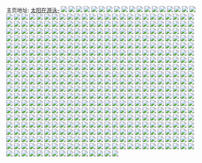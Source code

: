 主页地址: [太阳在游泳-](https://weibo.com/u/5626622177) 
![](https://wx4.sinaimg.cn/mw2000/0068MJsBly1h9nao9ezp7j31400u0gtp.jpg) 
![](https://wx4.sinaimg.cn/mw2000/0068MJsBly1h9nao9t5n8j30u01hcwov.jpg) 
![](https://wx4.sinaimg.cn/mw2000/0068MJsBly1h9lxzden26j31400u0gxy.jpg) 
![](https://wx4.sinaimg.cn/mw2000/0068MJsBly1h9lxzf4jmfj31400u0thn.jpg) 
![](https://wx4.sinaimg.cn/mw2000/0068MJsBly1h9krbnjoalj31400u0aen.jpg) 
![](https://wx4.sinaimg.cn/mw2000/0068MJsBly1h9kk0e0ggjj30u01syjy0.jpg) 
![](https://wx4.sinaimg.cn/mw2000/0068MJsBly1h9kk0h2e6xj30u01sywjo.jpg) 
![](https://wx4.sinaimg.cn/mw2000/0068MJsBly1h9kk13ekd9j30u01sydlp.jpg) 
![](https://wx4.sinaimg.cn/mw2000/0068MJsBly1h9kk140y7zj30u038zqfx.jpg) 
![](https://wx4.sinaimg.cn/mw2000/0068MJsBly1h9kk15w1nej30u01sygs0.jpg) 
![](https://wx4.sinaimg.cn/mw2000/0068MJsBly1h9kk17obk7j30u01sytf9.jpg) 
![](https://wx4.sinaimg.cn/mw2000/0068MJsBly1h9kjzjmaqpj3050050dfs.jpg) 
![](https://wx4.sinaimg.cn/mw2000/0068MJsBly1h9kcq9xjxij30u00u0t9h.jpg) 
![](https://wx4.sinaimg.cn/mw2000/0068MJsBly1h9cioasv5jj31400u0thi.jpg) 
![](https://wx4.sinaimg.cn/mw2000/0068MJsBly1h9bro5pna9j30u01syk2p.jpg) 
![](https://wx4.sinaimg.cn/mw2000/0068MJsBly1h98i49w31fj30u01hcajt.jpg) 
![](https://wx4.sinaimg.cn/mw2000/0068MJsBly1h9723vupwqj31b20qgakn.jpg) 
![](https://wx4.sinaimg.cn/mw2000/0068MJsBly1h9723xp3mbj30u014046i.jpg) 
![](https://wx4.sinaimg.cn/mw2000/0068MJsBly1h9723zhfvlj30u0140jxb.jpg) 
![](https://wx4.sinaimg.cn/mw2000/0068MJsBly1h9723ysn1dj30u0140aie.jpg) 
![](https://wx4.sinaimg.cn/mw2000/0068MJsBly1h9723ubkrxj30rc1gowkn.jpg) 
![](https://wx4.sinaimg.cn/mw2000/0068MJsBly1h8u9q0dmlfj30u01sygtp.jpg) 
![](https://wx4.sinaimg.cn/mw2000/0068MJsBly1h8qb3kp3nwj30u01sy427.jpg) 
![](https://wx4.sinaimg.cn/mw2000/0068MJsBly1h8ot0njmshj30u01sy0zb.jpg) 
![](https://wx4.sinaimg.cn/mw2000/0068MJsBly1h8h9fbwniaj30dw0dw75f.jpg) 
![](https://wx4.sinaimg.cn/mw2000/0068MJsBly1h8ehfsw3myj30u01syjy7.jpg) 
![](https://wx4.sinaimg.cn/mw2000/0068MJsBly1h8e65pqqpsj30u01iewmb.jpg) 
![](https://wx4.sinaimg.cn/mw2000/0068MJsBgy1h7yje2ezp5j30pc1b310k.jpg) 
![](https://wx4.sinaimg.cn/mw2000/0068MJsBly1h7wwxyvyqpj31hc0u07e5.jpg) 
![](https://wx4.sinaimg.cn/mw2000/0068MJsBly1h7vsij35fqj31fu0t5n6d.jpg) 
![](https://wx4.sinaimg.cn/mw2000/0068MJsBly1h7pyhmn218j30u01hcwne.jpg) 
![](https://wx4.sinaimg.cn/mw2000/0068MJsBly1h79ox6vrhdj30u0140gwf.jpg) 
![](https://wx4.sinaimg.cn/mw2000/0068MJsBly1h70ho6p5voj30u01t2wg0.jpg) 
![](https://wx4.sinaimg.cn/mw2000/0068MJsBly1h6va8md1ytj30u01sy0xc.jpg) 
![](https://wx4.sinaimg.cn/mw2000/0068MJsBly1h6tjx1d6a8j30u01sy47w.jpg) 
![](https://wx4.sinaimg.cn/mw2000/0068MJsBly1h6rds6lq9fj30u01syqb0.jpg) 
![](https://wx4.sinaimg.cn/mw2000/0068MJsBgy1h6qq3ij2p1j30u01sy112.jpg) 
![](https://wx4.sinaimg.cn/mw2000/0068MJsBgy1h6qq3m6e2uj30u01sywme.jpg) 
![](https://wx4.sinaimg.cn/mw2000/0068MJsBgy1h6qq3e3ho9j30u01sytgt.jpg) 
![](https://wx4.sinaimg.cn/mw2000/0068MJsBgy1h6qq3q6kwdj30u01sygu1.jpg) 
![](https://wx4.sinaimg.cn/mw2000/0068MJsBgy1h6qq3urf2hj30u01sydn0.jpg) 
![](https://wx4.sinaimg.cn/mw2000/0068MJsBly1h6mtl9byqwj30u0140ad3.jpg) 
![](https://wx4.sinaimg.cn/mw2000/0068MJsBly1h6mtl9tm7kj30u01hc117.jpg) 
![](https://wx4.sinaimg.cn/mw2000/0068MJsBly1h6mtla6q4dj31400u0dje.jpg) 
![](https://wx4.sinaimg.cn/mw2000/0068MJsBly1h6mtl9kqcbj31400u0jtl.jpg) 
![](https://wx4.sinaimg.cn/mw2000/0068MJsBly1h6mtlagvvlj31hc0u043b.jpg) 
![](https://wx4.sinaimg.cn/mw2000/0068MJsBly1h6mtlayawrj31400u0n51.jpg) 
![](https://wx4.sinaimg.cn/mw2000/0068MJsBly1h6mtlb5vf6j30u00u07a0.jpg) 
![](https://wx4.sinaimg.cn/mw2000/0068MJsBly1h6mtle01zrj30u01sy7bk.jpg) 
![](https://wx4.sinaimg.cn/mw2000/0068MJsBly1h6mggpjdakj30u00u0mx4.jpg) 
![](https://wx4.sinaimg.cn/mw2000/0068MJsBly1h6ijfqc17ej30lw0t70v2.jpg) 
![](https://wx4.sinaimg.cn/mw2000/0068MJsBly1h5zknbunpyj30s41da40u.jpg) 
![](https://wx4.sinaimg.cn/mw2000/0068MJsBly1h5ya8azjioj31hc0u0dsv.jpg) 
![](https://wx4.sinaimg.cn/mw2000/0068MJsBly1h5ya8hr1s2j30u01hcq4q.jpg) 
![](https://wx4.sinaimg.cn/mw2000/0068MJsBly1h5rd5s18tsj30lw0t73zm.jpg) 
![](https://wx4.sinaimg.cn/mw2000/0068MJsBly1h5mf3tnfhgj30ti12kdmu.jpg) 
![](https://wx4.sinaimg.cn/mw2000/0068MJsBly1h5mf3txwsqj31hc0u0ait.jpg) 
![](https://wx4.sinaimg.cn/mw2000/0068MJsBly1h5mdordevgj30wi0h3myh.jpg) 
![](https://wx4.sinaimg.cn/mw2000/0068MJsBly1h5lrsyg7iyj30u013lh1b.jpg) 
![](https://wx4.sinaimg.cn/mw2000/0068MJsBly1h5ama15mz5j30u00u0thc.jpg) 
![](https://wx4.sinaimg.cn/mw2000/0068MJsBly1h59yoaauvij30u01sy41x.jpg) 
![](https://wx4.sinaimg.cn/mw2000/0068MJsBly1h57hii52tjj30u01sy45n.jpg) 
![](https://wx4.sinaimg.cn/mw2000/0068MJsBly1h5094rghopj30u01sy10j.jpg) 
![](https://wx4.sinaimg.cn/mw2000/0068MJsBly1h5094rvfs6j30pa1hc0wu.jpg) 
![](https://wx4.sinaimg.cn/mw2000/0068MJsBly1h4xetm2yq3j30u01sy79c.jpg) 
![](https://wx4.sinaimg.cn/mw2000/0068MJsBly1h4v59yx03pj30u0140wp6.jpg) 
![](https://wx4.sinaimg.cn/mw2000/0068MJsBly1h4v5lvszouj30u0140aji.jpg) 
![](https://wx4.sinaimg.cn/mw2000/0068MJsBly1h4uii0bs7ej30u01syq88.jpg) 
![](https://wx4.sinaimg.cn/mw2000/0068MJsBly1h4qxxu71dij30u0140wii.jpg) 
![](https://wx4.sinaimg.cn/mw2000/0068MJsBly1h4pc9ep1r0j30u0140q97.jpg) 
![](https://wx4.sinaimg.cn/mw2000/0068MJsBly1h4n1ai3ovlj30u01syq7b.jpg) 
![](https://wx4.sinaimg.cn/mw2000/0068MJsBly1h4lfkfyv7qj30u00u0dpr.jpg) 
![](https://wx4.sinaimg.cn/mw2000/0068MJsBly1h4lfkhkh0xj30u01syn2u.jpg) 
![](https://wx4.sinaimg.cn/mw2000/0068MJsBly1h4jlcs79c7j30u00u0aio.jpg) 
![](https://wx4.sinaimg.cn/mw2000/0068MJsBly1h4fq7v1d1tj30lw0t70w8.jpg) 
![](https://wx4.sinaimg.cn/mw2000/0068MJsBly1h4b2me143cj30tw0lxtwr.jpg) 
![](https://wx4.sinaimg.cn/mw2000/0068MJsBly1h49o1383s7j30wi1ychdt.jpg) 
![](https://wx4.sinaimg.cn/mw2000/0068MJsBly1h494lpo2zpj30wi1yckjl.jpg) 
![](https://wx4.sinaimg.cn/mw2000/0068MJsBly1h44cgsqjjtj30wi1yck6s.jpg) 
![](https://wx4.sinaimg.cn/mw2000/0068MJsBly1h44cgu5541j30wi1ycqd7.jpg) 
![](https://wx4.sinaimg.cn/mw2000/0068MJsBly1h3zbd7g9ehj30wi1yc47o.jpg) 
![](https://wx4.sinaimg.cn/mw2000/0068MJsBly1h3yezg1k3cj30u01sxk32.jpg) 
![](https://wx4.sinaimg.cn/mw2000/0068MJsBgy1h3slmqgnrsj31400u0140.jpg) 
![](https://wx4.sinaimg.cn/mw2000/0068MJsBgy1h3nps0a668j30wi1ycale.jpg) 
![](https://wx4.sinaimg.cn/mw2000/0068MJsBgy1h3mx6gddm9j30u01sywlt.jpg) 
![](https://wx4.sinaimg.cn/mw2000/0068MJsBgy1h3botv11luj30ol1gkwjj.jpg) 
![](https://wx4.sinaimg.cn/mw2000/0068MJsBgy1h3blb4d4z9j30u01sywj9.jpg) 
![](https://wx4.sinaimg.cn/mw2000/0068MJsBgy1h3blb32ozwj30u01syjw5.jpg) 
![](https://wx4.sinaimg.cn/mw2000/0068MJsBgy1h3blb5mtipj30u01syaew.jpg) 
![](https://wx4.sinaimg.cn/mw2000/0068MJsBgy1h3bblr15ndj30u01sywm6.jpg) 
![](https://wx4.sinaimg.cn/mw2000/0068MJsBgy1h36suc03gmj31ba0zggp7.jpg) 
![](https://wx4.sinaimg.cn/mw2000/0068MJsBgy1h2zfq2o4q5j30u00u0dk5.jpg) 
![](https://wx4.sinaimg.cn/mw2000/0068MJsBgy1h2yv8l6gxjj30u06sw1ky.jpg) 
![](https://wx4.sinaimg.cn/mw2000/0068MJsBgy1h2yv8m2f8vj30u01hb7c5.jpg) 
![](https://wx4.sinaimg.cn/mw2000/0068MJsBgy1h2yv8mxyyij318l0p3te6.jpg) 
![](https://wx4.sinaimg.cn/mw2000/0068MJsBgy1h2yv8tpmrcj31400u0ahw.jpg) 
![](https://wx4.sinaimg.cn/mw2000/0068MJsBgy1h2yv8izgnej30u01400x2.jpg) 
![](https://wx4.sinaimg.cn/mw2000/0068MJsBgy1h2yv8qv6zzj31400u0jxn.jpg) 
![](https://wx4.sinaimg.cn/mw2000/0068MJsBgy1h2yv8o9gbhj30u01hcdrj.jpg) 
![](https://wx4.sinaimg.cn/mw2000/0068MJsBgy1h2yv8ozvvnj30u00u0dkj.jpg) 
![](https://wx4.sinaimg.cn/mw2000/0068MJsBgy1h2yv8q6lbdj31400u0tgj.jpg) 
![](https://wx4.sinaimg.cn/mw2000/0068MJsBgy1h2ss39hgydj30u01sy7ds.jpg) 
![](https://wx4.sinaimg.cn/mw2000/0068MJsBgy1h2o3qu90nfj30u00u041y.jpg) 
![](https://wx4.sinaimg.cn/mw2000/0068MJsBgy1h2o3qv2x48j30u0140gvg.jpg) 
![](https://wx4.sinaimg.cn/mw2000/0068MJsBgy1h2mzphyinhj30u00u0dk5.jpg) 
![](https://wx4.sinaimg.cn/mw2000/0068MJsBgy1h2luwa0en7j30u010kgop.jpg) 
![](https://wx4.sinaimg.cn/mw2000/0068MJsBgy1h2luw9g7hnj30u016yadv.jpg) 
![](https://wx4.sinaimg.cn/mw2000/0068MJsBgy1h2kq6po6o3j30wi0dhq4i.jpg) 
![](https://wx4.sinaimg.cn/mw2000/0068MJsBgy1h2iknb662wj32lr1qw1ky.jpg) 
![](https://wx4.sinaimg.cn/mw2000/0068MJsBgy1h2iknedwsvj33342bce82.jpg) 
![](https://wx4.sinaimg.cn/mw2000/0068MJsBgy1h2fw3aeiknj34002o01l1.jpg) 
![](https://wx4.sinaimg.cn/mw2000/0068MJsBgy1h2fxrv5b8ij34002o0hdw.jpg) 
![](https://wx4.sinaimg.cn/mw2000/0068MJsBgy1h2b35wzz5hj33342bckjm.jpg) 
![](https://wx4.sinaimg.cn/mw2000/0068MJsBgy1h2b32jyqlfj32o82o8x6p.jpg) 
![](https://wx4.sinaimg.cn/mw2000/0068MJsBgy1h29ipuk745j34002o0u0z.jpg) 
![](https://wx4.sinaimg.cn/mw2000/0068MJsBgy1h29ipl2fmnj34002o0u0z.jpg) 
![](https://wx4.sinaimg.cn/mw2000/0068MJsBgy1h28wnnet3nj30fz08htaj.jpg) 
![](https://wx4.sinaimg.cn/mw2000/0068MJsBgy1h28hamrccpj32822yrqv5.jpg) 
![](https://wx4.sinaimg.cn/mw2000/0068MJsBgy1h28hao9kraj315o15oqor.jpg) 
![](https://wx4.sinaimg.cn/mw2000/0068MJsBgy1h24rqczyluj30eq04w74t.jpg) 
![](https://wx4.sinaimg.cn/mw2000/0068MJsBgy1h215dr93b9j30mz13yjyp.jpg) 
![](https://wx4.sinaimg.cn/mw2000/0068MJsBgy1h20700ji4mj32bc334x6r.jpg) 
![](https://wx4.sinaimg.cn/mw2000/0068MJsBgy1h20703gepej32q321kqv7.jpg) 
![](https://wx4.sinaimg.cn/mw2000/0068MJsBgy1h206zxxzqzj31y71y7u0x.jpg) 
![](https://wx4.sinaimg.cn/mw2000/0068MJsBgy1h20705lkl5j32bc3347wj.jpg) 
![](https://wx4.sinaimg.cn/mw2000/0068MJsBgy1h20709meaoj317q1mchcx.jpg) 
![](https://wx4.sinaimg.cn/mw2000/0068MJsBgy1h20708i2b6j32bc3341kz.jpg) 
![](https://wx4.sinaimg.cn/mw2000/0068MJsBgy1h2070d2e9gj30uk9hhqv6.jpg) 
![](https://wx4.sinaimg.cn/mw2000/0068MJsBgy1h2070dm8k8j30c80c8dh0.jpg) 
![](https://wx4.sinaimg.cn/mw2000/0068MJsBgy1h1yd0xgnygj30n01dsgzu.jpg) 
![](https://wx4.sinaimg.cn/mw2000/0068MJsBgy1h1yd0w0rafj30zk24xwhf.jpg) 
![](https://wx4.sinaimg.cn/mw2000/0068MJsBgy1h1ufcv6dohj32bc3347wj.jpg) 
![](https://wx4.sinaimg.cn/mw2000/0068MJsBgy1h1ufcw20rqj30zg1b948j.jpg) 
![](https://wx4.sinaimg.cn/mw2000/0068MJsBgy1h1ufd2wommj32bc334npe.jpg) 
![](https://wx4.sinaimg.cn/mw2000/0068MJsBgy1h1ufcz2opwj30zh0jywjy.jpg) 
![](https://wx4.sinaimg.cn/mw2000/0068MJsBgy1h1ufcy2259j31k02c04qp.jpg) 
![](https://wx4.sinaimg.cn/mw2000/0068MJsBgy1h1ufefr3kaj330c208npd.jpg) 
![](https://wx4.sinaimg.cn/mw2000/0068MJsBgy1h1ufd43d0rj30tl0rc7bw.jpg) 
![](https://wx4.sinaimg.cn/mw2000/0068MJsBgy1h1jjvxwywsj30tm0m8gnz.jpg) 
![](https://wx4.sinaimg.cn/mw2000/0068MJsBgy1h1jjvzbex6j30tm0m8dhi.jpg) 
![](https://wx4.sinaimg.cn/mw2000/0068MJsBgy1h1jjvztd8nj30m80tmmz4.jpg) 
![](https://wx4.sinaimg.cn/mw2000/0068MJsBgy1h1jjvx2byij30m80tmwgv.jpg) 
![](https://wx4.sinaimg.cn/mw2000/0068MJsBgy1h1jjw0iwtdj30no0hs0vp.jpg) 
![](https://wx4.sinaimg.cn/mw2000/0068MJsBgy1h1jjw1a4laj30qo0zk43o.jpg) 
![](https://wx4.sinaimg.cn/mw2000/0068MJsBgy1h1iko3mq43j30n009bjs7.jpg) 
![](https://wx4.sinaimg.cn/mw2000/0068MJsBgy1h1hkdcb9ggj30u01hck1s.jpg) 
![](https://wx4.sinaimg.cn/mw2000/0068MJsBgy1h1hkd4y4vxj30n01ds7oe.jpg) 
![](https://wx4.sinaimg.cn/mw2000/0068MJsBgy1h1hkd9ievqj30o01hcn64.jpg) 
![](https://wx4.sinaimg.cn/mw2000/0068MJsBgy1h1hkdtjo25j32c0340e82.jpg) 
![](https://wx4.sinaimg.cn/mw2000/0068MJsBgy1h1e2j3offtj30n01dswv0.jpg) 
![](https://wx4.sinaimg.cn/mw2000/0068MJsBgy1h1e2j7l7uhj30n01dsnh9.jpg) 
![](https://wx4.sinaimg.cn/mw2000/0068MJsBgy1h1bpv38f1dj30n01dsmyr.jpg) 
![](https://wx4.sinaimg.cn/mw2000/0068MJsBgy1h101j8cdvyj30n01dsaee.jpg) 
![](https://wx4.sinaimg.cn/mw2000/0068MJsBgy1h0wwji8c1kj30n01ds4b8.jpg) 
![](https://wx4.sinaimg.cn/mw2000/0068MJsBgy1h0wwjo541zj30n01dsh4g.jpg) 
![](https://wx4.sinaimg.cn/mw2000/0068MJsBgy1h0wwjfeezij30n01dsng5.jpg) 
![](https://wx4.sinaimg.cn/mw2000/0068MJsBgy1h0wwk0pnz5j30n01ds7om.jpg) 
![](https://wx4.sinaimg.cn/mw2000/0068MJsBgy1h0u4zqshg7j30n00jgack.jpg) 
![](https://wx4.sinaimg.cn/mw2000/0068MJsBgy1h0u4zr73v7j30n00aumxp.jpg) 
![](https://wx4.sinaimg.cn/mw2000/0068MJsBgy1h0u4zq3e3oj30n00nitbt.jpg) 
![](https://wx4.sinaimg.cn/mw2000/0068MJsBgy1h0tw6xwrm0j30n01dsalo.jpg) 
![](https://wx4.sinaimg.cn/mw2000/0068MJsBgy1h0t54mwyiej318g1n8dwi.jpg) 
![](https://wx4.sinaimg.cn/mw2000/0068MJsBgy1h0k6v8w4nej30ry1dqtgw.jpg) 
![](https://wx4.sinaimg.cn/mw2000/0068MJsBgy1h0k6w6ib6fj30n01dse0k.jpg) 
![](https://wx4.sinaimg.cn/mw2000/0068MJsBgy1h0jtgx1ytbj33402c0kjn.jpg) 
![](https://wx4.sinaimg.cn/mw2000/0068MJsBgy1h0iw58dneqj33332bcu0x.jpg) 
![](https://wx4.sinaimg.cn/mw2000/0068MJsBgy1h0iw425dbcj32ec1lke81.jpg) 
![](https://wx4.sinaimg.cn/mw2000/0068MJsBgy1h0iw5gnp49j32bb332b29.jpg) 
![](https://wx4.sinaimg.cn/mw2000/0068MJsBgy1h0hy4u2lslj31uc1acb29.jpg) 
![](https://wx4.sinaimg.cn/mw2000/0068MJsBgy1h0hy5n6rpgj31uc1achbx.jpg) 
![](https://wx4.sinaimg.cn/mw2000/0068MJsBgy1h0hy6drg7fj31uc1ach8a.jpg) 
![](https://wx4.sinaimg.cn/mw2000/0068MJsBgy1h0hy4ni9kdj30n01dswsc.jpg) 
![](https://wx4.sinaimg.cn/mw2000/0068MJsBgy1h0dozh04rnj30u00u03zy.jpg) 
![](https://wx4.sinaimg.cn/mw2000/0068MJsBgy1h0crau02guj30n01ds7s7.jpg) 
![](https://wx4.sinaimg.cn/mw2000/0068MJsBgy1h0cracspzfj30n01dsayh.jpg) 
![](https://wx4.sinaimg.cn/mw2000/0068MJsBgy1h0crbqtrdxj30n01dskie.jpg) 
![](https://wx4.sinaimg.cn/mw2000/0068MJsBgy1h0crbqtrdxj30n01dskie.jpg) 
![](https://wx4.sinaimg.cn/mw2000/0068MJsBgy1h0c4azgqoaj30n0182tif.jpg) 
![](https://wx4.sinaimg.cn/mw2000/0068MJsBgy1h09rrdwvxmj30mi0u0tl9.jpg) 
![](https://wx4.sinaimg.cn/mw2000/0068MJsBgy1h05tyirdavj30n01dsng0.jpg) 
![](https://wx4.sinaimg.cn/mw2000/0068MJsBgy1h056p336arj30u00u0n1j.jpg) 
![](https://wx4.sinaimg.cn/mw2000/0068MJsBgy1h04n9my37zj30n01ds7se.jpg) 
![](https://wx4.sinaimg.cn/mw2000/0068MJsBgy1h04n9u93kej30n01ds1i0.jpg) 
![](https://wx4.sinaimg.cn/mw2000/0068MJsBgy1h02pqdva4mj30n01ds4qp.jpg) 
![](https://wx4.sinaimg.cn/mw2000/0068MJsBgy1h028q8hj68j30n01dsk4g.jpg) 
![](https://wx4.sinaimg.cn/mw2000/0068MJsBgy1h028q9wvnkj30n01dsn9f.jpg) 
![](https://wx4.sinaimg.cn/mw2000/0068MJsBgy1h024u07amnj30n01dswlv.jpg) 
![](https://wx4.sinaimg.cn/mw2000/0068MJsBgy1h00cvvcph8j30n01dsn22.jpg) 
![](https://wx4.sinaimg.cn/mw2000/0068MJsBgy1h002zh20avj32c0340kjm.jpg) 
![](https://wx4.sinaimg.cn/mw2000/0068MJsBgy1gzz56ahampj31uc1ac1kx.jpg) 
![](https://wx4.sinaimg.cn/mw2000/0068MJsBgy1gzz567qmfuj31uc1acb29.jpg) 
![](https://wx4.sinaimg.cn/mw2000/0068MJsBgy1gzyocm9i4rj33402c0qv6.jpg) 
![](https://wx4.sinaimg.cn/mw2000/0068MJsBgy1gzyockgjj4j32c03401ky.jpg) 
![](https://wx4.sinaimg.cn/mw2000/0068MJsBgy1gzvwiq0mxkj32c0340npd.jpg) 
![](https://wx4.sinaimg.cn/mw2000/0068MJsBgy1gzvwind6w4j32c0340u0x.jpg) 
![](https://wx4.sinaimg.cn/mw2000/0068MJsBgy1gzvlnyld33j32s5233x6p.jpg) 
![](https://wx4.sinaimg.cn/mw2000/0068MJsBgy1gzvdc78vhrj30n01ds1kx.jpg) 
![](https://wx4.sinaimg.cn/mw2000/0068MJsBgy1gzuwj3svz8j30n01ds7do.jpg) 
![](https://wx4.sinaimg.cn/mw2000/0068MJsBgy1gzuw5z1vg8j30u00u0ado.jpg) 
![](https://wx4.sinaimg.cn/mw2000/0068MJsBgy1gzsyvvuq8yj30n01ds7t3.jpg) 
![](https://wx4.sinaimg.cn/mw2000/0068MJsBly1gzox4b3xrtj317s17se81.jpg) 
![](https://wx4.sinaimg.cn/mw2000/0068MJsBly1gzofb43ioij30ms0m040d.jpg) 
![](https://wx4.sinaimg.cn/mw2000/0068MJsBly1gzn4ndolp5j32c03401kz.jpg) 
![](https://wx4.sinaimg.cn/mw2000/0068MJsBly1gzn4negbjtj32c0340kjm.jpg) 
![](https://wx4.sinaimg.cn/mw2000/0068MJsBly1gzlkf9t32vj330c208x6q.jpg) 
![](https://wx4.sinaimg.cn/mw2000/0068MJsBly1gzlkf90jizj32bb332e82.jpg) 
![](https://wx4.sinaimg.cn/mw2000/0068MJsBly1gzlkfbyeusj32bb332u0x.jpg) 
![](https://wx4.sinaimg.cn/mw2000/0068MJsBly1gzlkfaqsulj319c4q0u0y.jpg) 
![](https://wx4.sinaimg.cn/mw2000/0068MJsBly1gzlkfckxqpj320830cx6p.jpg) 
![](https://wx4.sinaimg.cn/mw2000/0068MJsBly1gzffc46i9zj316y0u0aby.jpg) 
![](https://wx4.sinaimg.cn/mw2000/0068MJsBly1gzffc4gy99j316y0u0wgb.jpg) 
![](https://wx4.sinaimg.cn/mw2000/0068MJsBly1gzffc4r5y4j316y0u0gom.jpg) 
![](https://wx4.sinaimg.cn/mw2000/0068MJsBly1gzffc50uorj316y0u00wy.jpg) 
![](https://wx4.sinaimg.cn/mw2000/0068MJsBly1gzffc3sc1vj316y0u0whn.jpg) 
![](https://wx4.sinaimg.cn/mw2000/0068MJsBly1gzffc5fy5sj316y0u03zd.jpg) 
![](https://wx4.sinaimg.cn/mw2000/0068MJsBly1gzd0ji7fiyj32c0340u0x.jpg) 
![](https://wx4.sinaimg.cn/mw2000/0068MJsBly1gzampkrry6j31h60txtis.jpg) 
![](https://wx4.sinaimg.cn/mw2000/0068MJsBly1gz7a2eht1zj317q1mcnak.jpg) 
![](https://wx4.sinaimg.cn/mw2000/0068MJsBly1gz6fwhjtjuj30jj12aah2.jpg) 
![](https://wx4.sinaimg.cn/mw2000/0068MJsBly1gz6fwh6kdmj30iw0o3wig.jpg) 
![](https://wx4.sinaimg.cn/mw2000/0068MJsBly1gz5atw4ansj30sg1ekdp0.jpg) 
![](https://wx4.sinaimg.cn/mw2000/0068MJsBly1gz5aur3kcaj313z0u0gri.jpg) 
![](https://wx4.sinaimg.cn/mw2000/0068MJsBly1gz2u1dtzglj313z0u0tg2.jpg) 
![](https://wx4.sinaimg.cn/mw2000/0068MJsBly1gz2u2x82zij30k00zkjsm.jpg) 
![](https://wx4.sinaimg.cn/mw2000/0068MJsBly1gz1ij69q1yj30n01ds7c5.jpg) 
![](https://wx4.sinaimg.cn/mw2000/0068MJsBly1gz073b4m6bj30n01dswjx.jpg) 
![](https://wx4.sinaimg.cn/mw2000/0068MJsBly1gz073a1zoqj30rw1dkn49.jpg) 
![](https://wx4.sinaimg.cn/mw2000/0068MJsBly1gz073bnhenj31go0tn108.jpg) 
![](https://wx4.sinaimg.cn/mw2000/0068MJsBly1gyzczfviawj313z0u0gtw.jpg) 
![](https://wx4.sinaimg.cn/mw2000/0068MJsBly1gyzczqpexpj30n01dsjxw.jpg) 
![](https://wx4.sinaimg.cn/mw2000/0068MJsBly1gyvx3q9jd4j316y0u0ac8.jpg) 
![](https://wx4.sinaimg.cn/mw2000/0068MJsBly1gylth1s3ksj30u00u0q9h.jpg) 
![](https://wx4.sinaimg.cn/mw2000/0068MJsBly1gylth288xwj30u01hc48z.jpg) 
![](https://wx4.sinaimg.cn/mw2000/0068MJsBly1gylth2jlx4j313z0u048j.jpg) 
![](https://wx4.sinaimg.cn/mw2000/0068MJsBly1gylth2s9zrj313z0u0qf2.jpg) 
![](https://wx4.sinaimg.cn/mw2000/0068MJsBly1gylth32p0wj313z0u016l.jpg) 
![](https://wx4.sinaimg.cn/mw2000/0068MJsBly1gylth1im3sj30u0140tgn.jpg) 
![](https://wx4.sinaimg.cn/mw2000/0068MJsBly1gy7qp97zfzj30n01dsdkb.jpg) 
![](https://wx4.sinaimg.cn/mw2000/0068MJsBly1gy7qpbnjr8j30n01dswjg.jpg) 
![](https://wx4.sinaimg.cn/mw2000/0068MJsBly1gy4akrraanj30u00u079e.jpg) 
![](https://wx4.sinaimg.cn/mw2000/0068MJsBly1gy4akrirm0j30u0190dr3.jpg) 
![](https://wx4.sinaimg.cn/mw2000/0068MJsBly1gy4aks00jpj30u00u0tgq.jpg) 
![](https://wx4.sinaimg.cn/mw2000/0068MJsBly1gy4aks8mrsj30u00u0q7z.jpg) 
![](https://wx4.sinaimg.cn/mw2000/0068MJsBgy1gy1g2qltw6j30n01dshdt.jpg) 
![](https://wx4.sinaimg.cn/mw2000/0068MJsBgy1gy1g2sd75uj30l211fjye.jpg) 
![](https://wx4.sinaimg.cn/mw2000/0068MJsBgy1gxsadhkvqfj32be2beqv5.jpg) 
![](https://wx4.sinaimg.cn/mw2000/0068MJsBgy1gxsady12ytj33332bcnpe.jpg) 
![](https://wx4.sinaimg.cn/mw2000/0068MJsBgy1gxsae9p85uj31t62pqqv5.jpg) 
![](https://wx4.sinaimg.cn/mw2000/0068MJsBgy1gxsaezoonlj32r22r2hdw.jpg) 
![](https://wx4.sinaimg.cn/mw2000/0068MJsBgy1gxsaf7l922j31ca1sc4qp.jpg) 
![](https://wx4.sinaimg.cn/mw2000/0068MJsBgy1gxsafehsuyj32ds1sckjl.jpg) 
![](https://wx4.sinaimg.cn/mw2000/0068MJsBgy1gxs66kx9iej30n01ds1h9.jpg) 
![](https://wx4.sinaimg.cn/mw2000/0068MJsBgy1gxs66mye11j30n01dsqnx.jpg) 
![](https://wx4.sinaimg.cn/mw2000/0068MJsBgy1gxs66pxf1zj30n01dszyx.jpg) 
![](https://wx4.sinaimg.cn/mw2000/0068MJsBgy1gxs66gx3rgj30n01dswqg.jpg) 
![](https://wx4.sinaimg.cn/mw2000/0068MJsBgy1gxpfwqhmgzj30n01dshdt.jpg) 
![](https://wx4.sinaimg.cn/mw2000/0068MJsBgy1gxpfwxu227j30n01dse81.jpg) 
![](https://wx4.sinaimg.cn/mw2000/0068MJsBgy1gxpfwyplwkj30r91cg15n.jpg) 
![](https://wx4.sinaimg.cn/mw2000/0068MJsBgy1gxpfwknzg9j30zj1be0vk.jpg) 
![](https://wx4.sinaimg.cn/mw2000/0068MJsBgy1gxpfuiiz20j30n01dsh6e.jpg) 
![](https://wx4.sinaimg.cn/mw2000/0068MJsBgy1gxpfunks3qj30n01ds4qp.jpg) 
![](https://wx4.sinaimg.cn/mw2000/0068MJsBgy1gxpfuqicopj30n01ds4qp.jpg) 
![](https://wx4.sinaimg.cn/mw2000/0068MJsBgy1gxpfusus7vj30n01ds1kx.jpg) 
![](https://wx4.sinaimg.cn/mw2000/0068MJsBgy1gxpfuvboacj30n01dsqr7.jpg) 
![](https://wx4.sinaimg.cn/mw2000/0068MJsBgy1gxpfuxi5pwj30n01ds1kx.jpg) 
![](https://wx4.sinaimg.cn/mw2000/0068MJsBgy1gxpfv0b44uj30n01ds1kx.jpg) 
![](https://wx4.sinaimg.cn/mw2000/0068MJsBgy1gxjbdt3gzlj32bb332u0y.jpg) 
![](https://wx4.sinaimg.cn/mw2000/0068MJsBgy1gxey4whqfnj30n01dskit.jpg) 
![](https://wx4.sinaimg.cn/mw2000/0068MJsBgy1gxey4v0cekj30n01dsnoe.jpg) 
![](https://wx4.sinaimg.cn/mw2000/0068MJsBgy1gxey4x3k2qj30u00u0gqg.jpg) 
![](https://wx4.sinaimg.cn/mw2000/0068MJsBgy1gxey4xgbzuj30u00u0jw0.jpg) 
![](https://wx4.sinaimg.cn/mw2000/0068MJsBgy1gxcloqfgk4j30n01dsb29.jpg) 
![](https://wx4.sinaimg.cn/mw2000/0068MJsBgy1gxcku6bs9tj33402c0kjl.jpg) 
![](https://wx4.sinaimg.cn/mw2000/0068MJsBgy1gxcku7qf0jj33402c0qv5.jpg) 
![](https://wx4.sinaimg.cn/mw2000/0068MJsBgy1gxcku525f4j30n01ds7wh.jpg) 
![](https://wx4.sinaimg.cn/mw2000/0068MJsBgy1gxcku9wpufj33402c0e82.jpg) 
![](https://wx4.sinaimg.cn/mw2000/0068MJsBgy1gxbhj0r7hdj32c03401ky.jpg) 
![](https://wx4.sinaimg.cn/mw2000/0068MJsBgy1gxbhj2t810j32ds1sc7wi.jpg) 
![](https://wx4.sinaimg.cn/mw2000/0068MJsBgy1gxbhiyjp0ej32c0340x6p.jpg) 
![](https://wx4.sinaimg.cn/mw2000/0068MJsBgy1gx5q5hleh9j30n01dse81.jpg) 
![](https://wx4.sinaimg.cn/mw2000/0068MJsBgy1gx571saw0rj31qi2bdhdt.jpg) 
![](https://wx4.sinaimg.cn/mw2000/0068MJsBgy1gx4il61825j30ne15kjwr.jpg) 
![](https://wx4.sinaimg.cn/mw2000/0068MJsBgy1gx4il7zvzzj32c0340hdu.jpg) 
![](https://wx4.sinaimg.cn/mw2000/0068MJsBgy1gx4ila0hysj32c0340x6p.jpg) 
![](https://wx4.sinaimg.cn/mw2000/0068MJsBgy1gx412yuwv5j31jk14x4mx.jpg) 
![](https://wx4.sinaimg.cn/mw2000/0068MJsBgy1gx27qo0bohj30n01dsav1.jpg) 
![](https://wx4.sinaimg.cn/mw2000/0068MJsBgy1gx27qr1ggmj30n01ds7o8.jpg) 
![](https://wx4.sinaimg.cn/mw2000/0068MJsBgy1gx27qw8t0hj30n01dstso.jpg) 
![](https://wx4.sinaimg.cn/mw2000/0068MJsBgy1gx27r08cjnj30n01dsqnm.jpg) 
![](https://wx4.sinaimg.cn/mw2000/0068MJsBgy1gx27r3twmhj30n01dskb3.jpg) 
![](https://wx4.sinaimg.cn/mw2000/0068MJsBgy1gx27ql3gurj30n01ds1di.jpg) 
![](https://wx4.sinaimg.cn/mw2000/0068MJsBgy1gx26x5lgatj32bb332hdv.jpg) 
![](https://wx4.sinaimg.cn/mw2000/0068MJsBgy1gx0u72zpmuj30n01dskbg.jpg) 
![](https://wx4.sinaimg.cn/mw2000/0068MJsBgy1gx0u6zjl5tj30n01dstso.jpg) 
![](https://wx4.sinaimg.cn/mw2000/0068MJsBgy1gx0nif21a3j30n01ds0xn.jpg) 
![](https://wx4.sinaimg.cn/mw2000/0068MJsBgy1gwy9eqmgevj30n013zgyz.jpg) 
![](https://wx4.sinaimg.cn/mw2000/0068MJsBgy1gwx8tmrs1sj33402c0x6p.jpg) 
![](https://wx4.sinaimg.cn/mw2000/0068MJsBgy1gwx8tu9s00j33402c0u0x.jpg) 
![](https://wx4.sinaimg.cn/mw2000/0068MJsBgy1gww99bcngnj33402c07wi.jpg) 
![](https://wx4.sinaimg.cn/mw2000/0068MJsBgy1gww99ix5vsj33402c07wi.jpg) 
![](https://wx4.sinaimg.cn/mw2000/0068MJsBgy1gwv01vko3ej334033yx6s.jpg) 
![](https://wx4.sinaimg.cn/mw2000/0068MJsBgy1gwv026d6hmj33402c0kjl.jpg) 
![](https://wx4.sinaimg.cn/mw2000/0068MJsBgy1gwv01xnsffj33402c01ky.jpg) 
![](https://wx4.sinaimg.cn/mw2000/0068MJsBgy1gwv023x5bij30n01dsqqj.jpg) 
![](https://wx4.sinaimg.cn/mw2000/0068MJsBgy1gwv01ow3xhj32c0340u0x.jpg) 
![](https://wx4.sinaimg.cn/mw2000/0068MJsBgy1gwv024yhvqj33402c07wh.jpg) 
![](https://wx4.sinaimg.cn/mw2000/0068MJsBgy1gwuxcfuejyj30n01dsqqj.jpg) 
![](https://wx4.sinaimg.cn/mw2000/0068MJsBgy1gwuxbivi7sj33402c0kjm.jpg) 
![](https://wx4.sinaimg.cn/mw2000/0068MJsBgy1gwsblsecvhj30n01dsb29.jpg) 
![](https://wx4.sinaimg.cn/mw2000/0068MJsBgy1gwrnbzt4bdj32bd2bdhdv.jpg) 
![](https://wx4.sinaimg.cn/mw2000/0068MJsBgy1gwrnasgongj31jx22kkjl.jpg) 
![](https://wx4.sinaimg.cn/mw2000/0068MJsBgy1gwrn8e63ldj31fg1fgh6v.jpg) 
![](https://wx4.sinaimg.cn/mw2000/0068MJsBgy1gwrncgqpglj32bc2bce81.jpg) 
![](https://wx4.sinaimg.cn/mw2000/0068MJsBgy1gwr8xukdhdj33402c0e81.jpg) 
![](https://wx4.sinaimg.cn/mw2000/0068MJsBgy1gwqg2d908pj30n01dsn11.jpg) 
![](https://wx4.sinaimg.cn/mw2000/0068MJsBgy1gwqg25t163j30n01dsgq0.jpg) 
![](https://wx4.sinaimg.cn/mw2000/0068MJsBgy1gwqb36ndnwj32c0340b29.jpg) 
![](https://wx4.sinaimg.cn/mw2000/0068MJsBgy1gwqb38j8bqj32c0340e81.jpg) 
![](https://wx4.sinaimg.cn/mw2000/0068MJsBgy1gwnqmca7uhj32c0340npd.jpg) 
![](https://wx4.sinaimg.cn/mw2000/0068MJsBgy1gwnqmeuy7nj32c0340kjl.jpg) 
![](https://wx4.sinaimg.cn/mw2000/0068MJsBgy1gwnqm9vuvyj33402c0x6q.jpg) 
![](https://wx4.sinaimg.cn/mw2000/0068MJsBgy1gwnqmhl85vj33402c0x6p.jpg) 
![](https://wx4.sinaimg.cn/mw2000/0068MJsBgy1gwnqmkw1dmj32bd2bdb2a.jpg) 
![](https://wx4.sinaimg.cn/mw2000/0068MJsBgy1gwnqn2easmj31bw1sc1kx.jpg) 
![](https://wx4.sinaimg.cn/mw2000/0068MJsBgy1gwm21jjk7cj32c0340e81.jpg) 
![](https://wx4.sinaimg.cn/mw2000/0068MJsBgy1gwm21ms9ztj32c03407wi.jpg) 
![](https://wx4.sinaimg.cn/mw2000/0068MJsBgy1gwm21g68rhj32c0340u0x.jpg) 
![](https://wx4.sinaimg.cn/mw2000/0068MJsBgy1gwm21p79kwj32c03407wi.jpg) 
![](https://wx4.sinaimg.cn/mw2000/0068MJsBgy1gwlsedizq8j33402c0e82.jpg) 
![](https://wx4.sinaimg.cn/mw2000/0068MJsBgy1gwlm12nae9j3334334b2a.jpg) 
![](https://wx4.sinaimg.cn/mw2000/0068MJsBgy1gwkv28ht6cj32c0340b2b.jpg) 
![](https://wx4.sinaimg.cn/mw2000/0068MJsBgy1gwkv2c5jowj32bc2bce81.jpg) 
![](https://wx4.sinaimg.cn/mw2000/0068MJsBgy1gwkv25ky72j32c0340b2b.jpg) 
![](https://wx4.sinaimg.cn/mw2000/0068MJsBgy1gwkv2ecib9j30n01dsasn.jpg) 
![](https://wx4.sinaimg.cn/mw2000/0068MJsBgy1gwjih8dp8fj32c03404qq.jpg) 
![](https://wx4.sinaimg.cn/mw2000/0068MJsBgy1gwh66mtcpoj31ts1tsnpd.jpg) 
![](https://wx4.sinaimg.cn/mw2000/0068MJsBgy1gwh66lhnisj31qj2bd4qt.jpg) 
![](https://wx4.sinaimg.cn/mw2000/0068MJsBgy1gwf1aoe6vxj33402c0qv6.jpg) 
![](https://wx4.sinaimg.cn/mw2000/0068MJsBgy1gwf1as1295j33402c0qv6.jpg) 
![](https://wx4.sinaimg.cn/mw2000/0068MJsBgy1gwf1asxjszj31be0zk45i.jpg) 
![](https://wx4.sinaimg.cn/mw2000/0068MJsBgy1gwf1ammbssj30n01ds7wh.jpg) 
![](https://wx4.sinaimg.cn/mw2000/0068MJsBgy1gwf1awm8toj32ds1schdu.jpg) 
![](https://wx4.sinaimg.cn/mw2000/0068MJsBgy1gwf1b0ahcsj32c0340qv5.jpg) 
![](https://wx4.sinaimg.cn/mw2000/0068MJsBgy1gwf1b1iqzwj32ds1sc4qp.jpg) 
![](https://wx4.sinaimg.cn/mw2000/0068MJsBgy1gwf1b2uyn0j32ds1scqv5.jpg) 
![](https://wx4.sinaimg.cn/mw2000/0068MJsBgy1gwf1b6499vj31ds0n0qsa.jpg) 
![](https://wx4.sinaimg.cn/mw2000/0068MJsBgy1gwem3r7lppj31bc0tntv3.jpg) 
![](https://wx4.sinaimg.cn/mw2000/0068MJsBgy1gwem3qcuebj31jk2bd4qp.jpg) 
![](https://wx4.sinaimg.cn/mw2000/0068MJsBgy1gwem3trjffj32bc3344qs.jpg) 
![](https://wx4.sinaimg.cn/mw2000/0068MJsBgy1gwem3vqe6rj32bd2bdhdu.jpg) 
![](https://wx4.sinaimg.cn/mw2000/0068MJsBgy1gwdrp1u99xj31810os486.jpg) 
![](https://wx4.sinaimg.cn/mw2000/0068MJsBgy1gwdro54en6j33402c0qv5.jpg) 
![](https://wx4.sinaimg.cn/mw2000/0068MJsBgy1gwdro2hczaj33402c0x6p.jpg) 
![](https://wx4.sinaimg.cn/mw2000/0068MJsBgy1gwcm74ebuzj33402c0b29.jpg) 
![](https://wx4.sinaimg.cn/mw2000/0068MJsBgy1gwcm7703wej33402c07wh.jpg) 
![](https://wx4.sinaimg.cn/mw2000/0068MJsBgy1gwcm72xy6gj33402c0e81.jpg) 
![](https://wx4.sinaimg.cn/mw2000/0068MJsBgy1gwcm795k74j33402c0hdt.jpg) 
![](https://wx4.sinaimg.cn/mw2000/0068MJsBgy1gwcm7b1gn1j33402c0e82.jpg) 
![](https://wx4.sinaimg.cn/mw2000/0068MJsBgy1gwcm7csz4tj33402c0kjl.jpg) 
![](https://wx4.sinaimg.cn/mw2000/0068MJsBgy1gwcdyc09bej30n01dsk2n.jpg) 
![](https://wx4.sinaimg.cn/mw2000/0068MJsBgy1gwcdycsmzgj30m80m8acf.jpg) 
![](https://wx4.sinaimg.cn/mw2000/0068MJsBgy1gwc5v8vnoaj30n01ds4qp.jpg) 
![](https://wx4.sinaimg.cn/mw2000/0068MJsBgy1gwbnr8qh6aj32bc334x6q.jpg) 
![](https://wx4.sinaimg.cn/mw2000/0068MJsBgy1gwbnr6wvqvj32c0340e82.jpg) 
![](https://wx4.sinaimg.cn/mw2000/0068MJsBgy1gwavyfj1ddj30n01dshdt.jpg) 
![](https://wx4.sinaimg.cn/mw2000/0068MJsBgy1gwavyg3b4xj30n00wuqdc.jpg) 
![](https://wx4.sinaimg.cn/mw2000/0068MJsBgy1gwavyc6xp4j30mx0y5gw4.jpg) 
![](https://wx4.sinaimg.cn/mw2000/0068MJsBgy1gwagrn303yj30n01dsnid.jpg) 
![](https://wx4.sinaimg.cn/mw2000/0068MJsBgy1gw6xdbhbjrj32mo1z07wj.jpg) 
![](https://wx4.sinaimg.cn/mw2000/0068MJsBgy1gw6xdcvw36j31qi2bde81.jpg) 
![](https://wx4.sinaimg.cn/mw2000/0068MJsBgy1gw6xdf69rpj33402c0u0x.jpg) 
![](https://wx4.sinaimg.cn/mw2000/0068MJsBgy1gw6rrtk6z5j31sc2dsqv5.jpg) 
![](https://wx4.sinaimg.cn/mw2000/0068MJsBgy1gw6rrusabvj31sc2dsqv5.jpg) 
![](https://wx4.sinaimg.cn/mw2000/0068MJsBgy1gw6rrvscu2j32ds1schdt.jpg) 
![](https://wx4.sinaimg.cn/mw2000/0068MJsBgy1gw6rrx9x4hj31sc2dsu0x.jpg) 
![](https://wx4.sinaimg.cn/mw2000/0068MJsBgy1gw6rienrpdj33402c0x6p.jpg) 
![](https://wx4.sinaimg.cn/mw2000/0068MJsBgy1gw6rigfx99j33402c01ky.jpg) 
![](https://wx4.sinaimg.cn/mw2000/0068MJsBgy1gw6ricb0r4j33402c01ky.jpg) 
![](https://wx4.sinaimg.cn/mw2000/0068MJsBgy1gw6rii3wzxj33402c04qq.jpg) 
![](https://wx4.sinaimg.cn/mw2000/0068MJsBgy1gw5qxnfso6j31400u0wlf.jpg) 
![](https://wx4.sinaimg.cn/mw2000/0068MJsBgy1gw5qxnyfvvj30u0140dl7.jpg) 
![](https://wx4.sinaimg.cn/mw2000/0068MJsBgy1gw57xssi5lj31400u0wpk.jpg) 
![](https://wx4.sinaimg.cn/mw2000/0068MJsBgy1gw57xwuiwjj30n01dswo8.jpg) 
![](https://wx4.sinaimg.cn/mw2000/0068MJsBgy1gw4laxtoo8j30u0140jxn.jpg) 
![](https://wx4.sinaimg.cn/mw2000/0068MJsBgy1gw42nq20vjj30u0140dq8.jpg) 
![](https://wx4.sinaimg.cn/mw2000/0068MJsBgy1gw2dnwzmwdj30u014044r.jpg) 
![](https://wx4.sinaimg.cn/mw2000/0068MJsBgy1gw2dnxmi49j30u0140437.jpg) 
![](https://wx4.sinaimg.cn/mw2000/0068MJsBgy1gw2dnygnubj30u0140794.jpg) 
![](https://wx4.sinaimg.cn/mw2000/0068MJsBgy1gvztv2a47oj30n01ds48v.jpg) 
![](https://wx4.sinaimg.cn/mw2000/0068MJsBgy1gvztv6s1xmj30n01ds7ee.jpg) 
![](https://wx4.sinaimg.cn/mw2000/0068MJsBgy1gvywqf9t8dj31400u07cp.jpg) 
![](https://wx4.sinaimg.cn/mw2000/0068MJsBgy1gvywqeeh9kj31400u0tgy.jpg) 
![](https://wx4.sinaimg.cn/mw2000/0068MJsBgy1gvywqg35ucj31400u0468.jpg) 
![](https://wx4.sinaimg.cn/mw2000/0068MJsBgy1gvywqgt3nhj31400u0qb3.jpg) 
![](https://wx4.sinaimg.cn/mw2000/0068MJsBgy1gvyivgtec3j30u00u044o.jpg) 
![](https://wx4.sinaimg.cn/mw2000/0068MJsBgy1gvyivioh9ej31900u07j8.jpg) 
![](https://wx4.sinaimg.cn/mw2000/0068MJsBgy1gvyivk1jugj31400u07dj.jpg) 
![](https://wx4.sinaimg.cn/mw2000/0068MJsBgy1gvyivlbmlvj31400u0dqy.jpg) 
![](https://wx4.sinaimg.cn/mw2000/0068MJsBgy1gvxk50j48ej30n01ds40x.jpg) 
![](https://wx4.sinaimg.cn/mw2000/0068MJsBgy1gvxk4tev70j31400u0tjk.jpg) 
![](https://wx4.sinaimg.cn/mw2000/0068MJsBgy1gvwjfievm4j30u0140agm.jpg) 
![](https://wx4.sinaimg.cn/mw2000/0068MJsBgy1gvvzw7htopj30u0140115.jpg) 
![](https://wx4.sinaimg.cn/mw2000/0068MJsBgy1gvv9w0weecj30n01dsajz.jpg) 
![](https://wx4.sinaimg.cn/mw2000/0068MJsBgy1gvv9udg4owj30n01ds12f.jpg) 
![](https://wx4.sinaimg.cn/mw2000/0068MJsBgy1gvu146cdvyj30n01dsjtt.jpg) 
![](https://wx4.sinaimg.cn/mw2000/0068MJsBgy1gvu14grxmhj30n01ds425.jpg) 
![](https://wx4.sinaimg.cn/mw2000/0068MJsBgy1gvu13y9s06j30n01ds426.jpg) 
![](https://wx4.sinaimg.cn/mw2000/0068MJsBgy1gvtvr20ugtj30u00u00zd.jpg) 
![](https://wx4.sinaimg.cn/mw2000/0068MJsBgy1gvt1u4yqd9j30u0140k16.jpg) 
![](https://wx4.sinaimg.cn/mw2000/0068MJsBgy1gvsyh3u4xrj30u01400yi.jpg) 
![](https://wx4.sinaimg.cn/mw2000/0068MJsBgy1gvsyh22wy9j30u00u0tcm.jpg) 
![](https://wx4.sinaimg.cn/mw2000/0068MJsBgy1gvpo5d3wqxj60u0140grq02.jpg) 
![](https://wx4.sinaimg.cn/mw2000/0068MJsBgy1gvpo6c3uncj60n01dsqd602.jpg) 
![](https://wx4.sinaimg.cn/mw2000/0068MJsBgy1gvpbtdu9s3j60u0140ag002.jpg) 
![](https://wx4.sinaimg.cn/mw2000/0068MJsBgy1gvpbtbls4qj61900u07dl02.jpg) 
![](https://wx4.sinaimg.cn/mw2000/0068MJsBgy1gvpbtgonyaj60u0140tgf02.jpg) 
![](https://wx4.sinaimg.cn/mw2000/0068MJsBgy1gvn5pjm0n0j60u01400z502.jpg) 
![](https://wx4.sinaimg.cn/mw2000/0068MJsBgy1gvm42wnbuhj60n01dsaj602.jpg) 
![](https://wx4.sinaimg.cn/mw2000/0068MJsBgy1gvjdfsjcckj60n01dswlp02.jpg) 
![](https://wx4.sinaimg.cn/mw2000/0068MJsBgy1gvjdfopt50j60tw1h448x02.jpg) 
![](https://wx4.sinaimg.cn/mw2000/0068MJsBgy1gvjdfqq3rmj60u01hc13q02.jpg) 
![](https://wx4.sinaimg.cn/mw2000/0068MJsBgy1gvhjkaovamj61uc17f1ck02.jpg) 
![](https://wx4.sinaimg.cn/mw2000/0068MJsBgy1gvhjki7rjnj60n01ds4qp02.jpg) 
![](https://wx4.sinaimg.cn/mw2000/0068MJsBgy1gvhifejki6j60n018pam802.jpg) 
![](https://wx4.sinaimg.cn/mw2000/0068MJsBgy1gvhifdp2pmj60p118h7ay02.jpg) 
![](https://wx4.sinaimg.cn/mw2000/0068MJsBgy1gvhife3mx3j60u01hck2m02.jpg) 
![](https://wx4.sinaimg.cn/mw2000/0068MJsBgy1gvh4ry5nqtj626t2x3npd02.jpg) 
![](https://wx4.sinaimg.cn/mw2000/0068MJsBgy1gvh4s1ne82j62c0340e8202.jpg) 
![](https://wx4.sinaimg.cn/mw2000/0068MJsBgy1gvg9l27662j60u0140te302.jpg) 
![](https://wx4.sinaimg.cn/mw2000/0068MJsBgy1gvfrithmruj60n01dsq6i02.jpg) 
![](https://wx4.sinaimg.cn/mw2000/0068MJsBgy1gvf950kueij61400u07e302.jpg) 
![](https://wx4.sinaimg.cn/mw2000/0068MJsBgy1gvf94yqaidj61hc0u0tl802.jpg) 
![](https://wx4.sinaimg.cn/mw2000/0068MJsBgy1gvf9522379j60sa1e9an902.jpg) 
![](https://wx4.sinaimg.cn/mw2000/0068MJsBgy1gvf94vtlgnj60u0140gut02.jpg) 
![](https://wx4.sinaimg.cn/mw2000/0068MJsBgy1gvf9534mr5j60u014014c02.jpg) 
![](https://wx4.sinaimg.cn/mw2000/0068MJsBgy1gvf956gn3vj60u0140dqi02.jpg) 
![](https://wx4.sinaimg.cn/mw2000/0068MJsBgy1gvel682vxnj60n01dsgoc02.jpg) 
![](https://wx4.sinaimg.cn/mw2000/0068MJsBgy1gvdwiselnaj60u00u0ae602.jpg) 
![](https://wx4.sinaimg.cn/mw2000/0068MJsBgy1gvdwiwcftkj60n01dswnd02.jpg) 
![](https://wx4.sinaimg.cn/mw2000/0068MJsBgy1gvc9j3uxugj60n01dsadc02.jpg) 
![](https://wx4.sinaimg.cn/mw2000/0068MJsBgy1gvaa4r7o9aj60u00u044s02.jpg) 
![](https://wx4.sinaimg.cn/mw2000/0068MJsBgy1gvaa4pz6o4j60u00u0dl002.jpg) 
![](https://wx4.sinaimg.cn/mw2000/0068MJsBgy1gv9gv6d5j7j60k00p0ad102.jpg) 
![](https://wx4.sinaimg.cn/mw2000/0068MJsBgy1gv86n8dybsj60u0140akd02.jpg) 
![](https://wx4.sinaimg.cn/mw2000/0068MJsBgy1gv86n9ov2nj60u0140n8802.jpg) 
![](https://wx4.sinaimg.cn/mw2000/0068MJsBgy1gv86nc3cadj61400u0n2702.jpg) 
![](https://wx4.sinaimg.cn/mw2000/0068MJsBgy1gv5hzq6ajkj61400u0qbv02.jpg) 
![](https://wx4.sinaimg.cn/mw2000/0068MJsBgy1gv5hzrr4n6j60u00u0n2e02.jpg) 
![](https://wx4.sinaimg.cn/mw2000/0068MJsBgy1gv5hzsyk9oj60u00u07bs02.jpg) 
![](https://wx4.sinaimg.cn/mw2000/0068MJsBgy1gv5hztsjgzj61400u048802.jpg) 
![](https://wx4.sinaimg.cn/mw2000/0068MJsBgy1guyz14btzjj63402c0kjm02.jpg) 
![](https://wx4.sinaimg.cn/mw2000/0068MJsBgy1guyz15tg3jj60n01dsacq02.jpg) 
![](https://wx4.sinaimg.cn/mw2000/0068MJsBgy1guxrifp7ktj61400u012402.jpg) 
![](https://wx4.sinaimg.cn/mw2000/0068MJsBgy1guxjn79e94j61hc0u0gxt02.jpg) 
![](https://wx4.sinaimg.cn/mw2000/0068MJsBgy1guvgavofd4j61400u0gur02.jpg) 
![](https://wx4.sinaimg.cn/mw2000/0068MJsBgy1guvapaee2xj60u0140n4502.jpg) 
![](https://wx4.sinaimg.cn/mw2000/0068MJsBgy1guqcjh8nauj61400u0thk02.jpg) 
![](https://wx4.sinaimg.cn/mw2000/0068MJsBgy1gunfjmf7tjj60n01dstcw02.jpg) 
![](https://wx4.sinaimg.cn/mw2000/0068MJsBgy1gunfjjjc49j60u013zqc902.jpg) 
![](https://wx4.sinaimg.cn/mw2000/0068MJsBgy1gun03kxstej60u0140aig02.jpg) 
![](https://wx4.sinaimg.cn/mw2000/0068MJsBgy1gumw50flq2j61400u0n7t02.jpg) 
![](https://wx4.sinaimg.cn/mw2000/0068MJsBgy1gumw4zi33wj60n01dsgrj02.jpg) 
![](https://wx4.sinaimg.cn/mw2000/0068MJsBgy1gumw5134i9j60u00u0afv02.jpg) 
![](https://wx4.sinaimg.cn/mw2000/0068MJsBgy1gukjsqh567j60u0140tea02.jpg) 
![](https://wx4.sinaimg.cn/mw2000/0068MJsBgy1gukhqtfs6sj60u00u042e02.jpg) 
![](https://wx4.sinaimg.cn/mw2000/0068MJsBgy1gui8b2rt27j60u00u0dmg02.jpg) 
![](https://wx4.sinaimg.cn/mw2000/0068MJsBgy1gui8b24f06j60u014043c02.jpg) 
![](https://wx4.sinaimg.cn/mw2000/0068MJsBgy1guhdv00ih5j60n01dsgp702.jpg) 
![](https://wx4.sinaimg.cn/mw2000/0068MJsBgy1guhduxuru5j60n01dsgrb02.jpg) 
![](https://wx4.sinaimg.cn/mw2000/0068MJsBgy1guf9i4n4o6j60s00s0dm802.jpg) 
![](https://wx4.sinaimg.cn/mw2000/0068MJsBgy1guf9i5dojxj61910u011o02.jpg) 
![](https://wx4.sinaimg.cn/mw2000/0068MJsBgy1guf9i5s8vuj60u00u047v02.jpg) 
![](https://wx4.sinaimg.cn/mw2000/0068MJsBgy1guf8toebvwj61400u0gu202.jpg) 
![](https://wx4.sinaimg.cn/mw2000/0068MJsBgy1guf8tm1dhcj61400u0q9202.jpg) 
![](https://wx4.sinaimg.cn/mw2000/0068MJsBgy1gud1p0k8vbj60tz0midkq02.jpg) 
![](https://wx4.sinaimg.cn/mw2000/0068MJsBgy1gucu64wna9j60u01hc7bg02.jpg) 
![](https://wx4.sinaimg.cn/mw2000/0068MJsBgy1guarb3rmmwj60n01ds44q02.jpg) 
![](https://wx4.sinaimg.cn/mw2000/0068MJsBgy1guarb0gwduj60n01dsq6v02.jpg) 
![](https://wx4.sinaimg.cn/mw2000/0068MJsBgy1guap6aspclj61400u0n4902.jpg) 
![](https://wx4.sinaimg.cn/mw2000/0068MJsBgy1gu7augyte6j30g305e0t3.jpg) 
![](https://wx4.sinaimg.cn/mw2000/0068MJsBgy1gu5oapgxc0j30n01ds41x.jpg) 
![](https://wx4.sinaimg.cn/mw2000/0068MJsBgy1gu50lrray4j30u014045x.jpg) 
![](https://wx4.sinaimg.cn/mw2000/0068MJsBgy1gtz2hwsuhvj30n01ds4qp.jpg) 
![](https://wx4.sinaimg.cn/mw2000/0068MJsBgy1gtrodwp7iqj30u013zn21.jpg) 
![](https://wx4.sinaimg.cn/mw2000/0068MJsBgy1gtpxcpx4kpj32c0340u0y.jpg) 
![](https://wx4.sinaimg.cn/mw2000/0068MJsBgy1gtpxcm8t9cj33402c0e82.jpg) 
![](https://wx4.sinaimg.cn/mw2000/0068MJsBgy1gtpxcsne23j33402c0hdv.jpg) 
![](https://wx4.sinaimg.cn/mw2000/0068MJsBgy1gtpxdoelr6j31uc1acnpd.jpg) 
![](https://wx4.sinaimg.cn/mw2000/0068MJsBgy1gtk78ivnucj3140140jz9.jpg) 
![](https://wx4.sinaimg.cn/mw2000/0068MJsBgy1gtk55rw9ikj33402c0e82.jpg) 
![](https://wx4.sinaimg.cn/mw2000/0068MJsBgy1gtk55udkmsj33402c01kz.jpg) 
![](https://wx4.sinaimg.cn/mw2000/0068MJsBgy1gtec16riibj33402c0hdu.jpg) 
![](https://wx4.sinaimg.cn/mw2000/0068MJsBgy1gtd40ns4dfj33402c0e81.jpg) 
![](https://wx4.sinaimg.cn/mw2000/0068MJsBgy1gtd40xy1axj33402c0u0z.jpg) 
![](https://wx4.sinaimg.cn/mw2000/0068MJsBgy1gtbklk83cfj33402c0qv6.jpg) 
![](https://wx4.sinaimg.cn/mw2000/0068MJsBgy1gt0i67ewpej30n01dsqbt.jpg) 
![](https://wx4.sinaimg.cn/mw2000/0068MJsBgy1gswqcd7495j30n01dsgzj.jpg) 
![](https://wx4.sinaimg.cn/mw2000/0068MJsBgy1gsvvkgu8vfj32c0340npe.jpg) 
![](https://wx4.sinaimg.cn/mw2000/0068MJsBgy1gsg63v1e4dj30zk0k0tc1.jpg) 
![](https://wx4.sinaimg.cn/mw2000/0068MJsBgy1gsfav3icfmj32c03401ky.jpg) 
![](https://wx4.sinaimg.cn/mw2000/0068MJsBgy1gsfav4ktfzj32c0340hdt.jpg) 
![](https://wx4.sinaimg.cn/mw2000/0068MJsBgy1gsfavh4uaqj33402c07wh.jpg) 
![](https://wx4.sinaimg.cn/mw2000/0068MJsBgy1gsfawa4xumj30n01dsx6s.jpg) 
![](https://wx4.sinaimg.cn/mw2000/0068MJsBgy1gsfawbw9eij30n01dsqv8.jpg) 
![](https://wx4.sinaimg.cn/mw2000/0068MJsBgy1gsfawx93k1j30n01dsx6r.jpg) 
![](https://wx4.sinaimg.cn/mw2000/0068MJsBgy1gsfaxu4ib6j32bb2bb7wh.jpg) 
![](https://wx4.sinaimg.cn/mw2000/0068MJsBgy1gsdadamir1j30n01dsqv9.jpg) 
![](https://wx4.sinaimg.cn/mw2000/0068MJsBgy1gscvi4po1yj32c0340u0x.jpg) 
